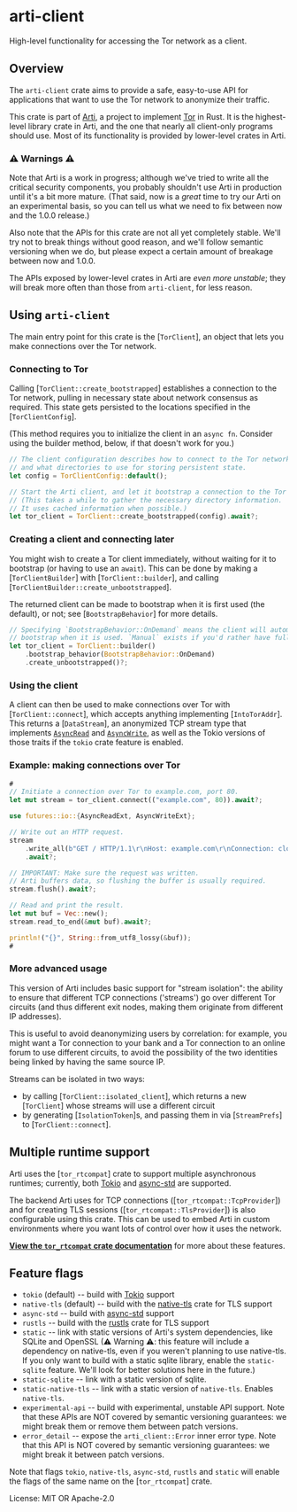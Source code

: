 # arti-client

High-level functionality for accessing the Tor network as a client.

## Overview

The `arti-client` crate aims to provide a safe, easy-to-use API for
applications that want to use the Tor network to anonymize their traffic.

This crate is part of [Arti](https://gitlab.torproject.org/tpo/core/arti/),
a project to implement [Tor](https://www.torproject.org/) in Rust. It is the
highest-level library crate in Arti, and the one that nearly all client-only
programs should use. Most of its functionality is provided by lower-level
crates in Arti.

### ⚠ Warnings ⚠

Note that Arti is a work in progress; although we've tried to write all the
critical security components, you probably shouldn't use Arti in production
until it's a bit more mature.  (That said, now is a _great_ time to try
our Arti on an experimental basis, so you can tell us what we need
to fix between now and the 1.0.0 release.)

Also note that the APIs for this crate are not all yet
completely stable.  We'll try not to break things without good
reason, and we'll follow semantic versioning when we do, but
please expect a certain amount of breakage between now and 1.0.0.

The APIs exposed by lower-level crates in Arti are _even more
unstable_; they will break more often than those from
`arti-client`, for less reason.

## Using `arti-client`

The main entry point for this crate is the [`TorClient`], an object that
lets you make connections over the Tor network.

### Connecting to Tor

Calling [`TorClient::create_bootstrapped`] establishes a connection to the Tor
network, pulling in necessary state about network consensus as required.
This state gets persisted to the locations specified in the
[`TorClientConfig`].

(This method requires you to initialize the client in an `async fn`. Consider
using the builder method, below, if that doesn't work for you.)

```rust
// The client configuration describes how to connect to the Tor network,
// and what directories to use for storing persistent state.
let config = TorClientConfig::default();

// Start the Arti client, and let it bootstrap a connection to the Tor network.
// (This takes a while to gather the necessary directory information.
// It uses cached information when possible.)
let tor_client = TorClient::create_bootstrapped(config).await?;
```

### Creating a client and connecting later

You might wish to create a Tor client immediately, without waiting for it to bootstrap (or
having to use an `await`). This can be done by making a [`TorClientBuilder`] with
[`TorClient::builder`], and calling [`TorClientBuilder::create_unbootstrapped`].

The returned client can be made to bootstrap when it is first used (the default), or not;
see [`BootstrapBehavior`] for more details.

```rust
// Specifying `BootstrapBehavior::OnDemand` means the client will automatically
// bootstrap when it is used. `Manual` exists if you'd rather have full control.
let tor_client = TorClient::builder()
    .bootstrap_behavior(BootstrapBehavior::OnDemand)
    .create_unbootstrapped()?;
```

### Using the client

A client can then be used to make connections over Tor with
[`TorClient::connect`], which accepts anything implementing [`IntoTorAddr`].
This returns a [`DataStream`], an anonymized TCP stream type that implements
[`AsyncRead`](futures::io::AsyncRead) and
[`AsyncWrite`](futures::io::AsyncWrite), as well as the Tokio versions of
those traits if the `tokio` crate feature is enabled.

### Example: making connections over Tor

```rust
#
// Initiate a connection over Tor to example.com, port 80.
let mut stream = tor_client.connect(("example.com", 80)).await?;

use futures::io::{AsyncReadExt, AsyncWriteExt};

// Write out an HTTP request.
stream
    .write_all(b"GET / HTTP/1.1\r\nHost: example.com\r\nConnection: close\r\n\r\n")
    .await?;

// IMPORTANT: Make sure the request was written.
// Arti buffers data, so flushing the buffer is usually required.
stream.flush().await?;

// Read and print the result.
let mut buf = Vec::new();
stream.read_to_end(&mut buf).await?;

println!("{}", String::from_utf8_lossy(&buf));
#
```

### More advanced usage

This version of Arti includes basic support for "stream isolation": the
ability to ensure that different TCP connections ('streams') go over
different Tor circuits (and thus different exit nodes, making them originate
from different IP addresses).

This is useful to avoid deanonymizing users by correlation: for example, you
might want a Tor connection to your bank and a Tor connection to an online
forum to use different circuits, to avoid the possibility of the two
identities being linked by having the same source IP.

Streams can be isolated in two ways:

- by calling [`TorClient::isolated_client`], which returns a new
  [`TorClient`] whose streams will use a different circuit
- by generating [`IsolationToken`]s, and passing them in via [`StreamPrefs`]
  to [`TorClient::connect`].

## Multiple runtime support

Arti uses the [`tor_rtcompat`] crate to support multiple asynchronous
runtimes; currently, both [Tokio](https://tokio.rs) and
[async-std](https://async.rs) are supported.

The backend Arti uses for TCP connections ([`tor_rtcompat::TcpProvider`]) and for
creating TLS sessions ([`tor_rtcompat::TlsProvider`]) is also configurable using
this crate. This can be used to embed Arti in custom environments where you want
lots of control over how it uses the network.

[**View the `tor_rtcompat` crate documentation**](tor_rtcompat) for more about these features.

## Feature flags

* `tokio` (default) -- build with [Tokio](https://tokio.rs/) support
* `native-tls` (default) -- build with the [native-tls](https://github.com/sfackler/rust-native-tls)
  crate for TLS support
* `async-std` -- build with [async-std](https://async.rs/) support
* `rustls` -- build with the [rustls](https://github.com/rustls/rustls) crate for TLS support
* `static` -- link with static versions of Arti's system dependencies, like SQLite and
  OpenSSL (⚠ Warning ⚠: this feature will include a dependency on native-tls, even if you weren't
  planning to use native-tls.  If you only want to build with a static sqlite library, enable the
  `static-sqlite` feature.  We'll look for better solutions here in the future.)
* `static-sqlite` -- link with a static version of sqlite.
* `static-native-tls` -- link with a static version of `native-tls`. Enables `native-tls`.
* `experimental-api` -- build with experimental, unstable API support. Note
  that these APIs are NOT covered by semantic versioning guarantees: we might
  break them or remove them between patch versions.
* `error_detail` -- expose the `arti_client::Error` inner error type. Note
  that this API is NOT covered by semantic versioning guarantees: we might
  break it between patch versions.

Note that flags `tokio`, `native-tls`, `async-std`, `rustls` and `static` will enable
the flags of the same name on the [`tor_rtcompat`] crate.

License: MIT OR Apache-2.0
